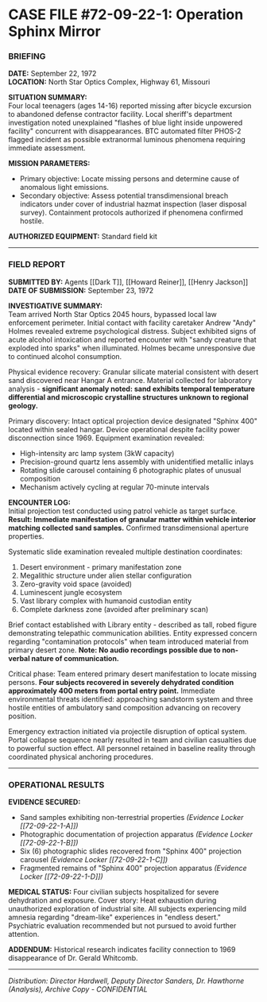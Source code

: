 # CASE FILE #72-09-22-1: Operation Sphinx Mirror

### BRIEFING

**DATE:** September 22, 1972  
**LOCATION:** North Star Optics Complex, Highway 61, Missouri

**SITUATION SUMMARY:**  
Four local teenagers (ages 14-16) reported missing after bicycle excursion to abandoned defense contractor facility. Local sheriff's department investigation noted unexplained "flashes of blue light inside unpowered facility" concurrent with disappearances. BTC automated filter PHOS-2 flagged incident as possible extranormal luminous phenomena requiring immediate assessment.

**MISSION PARAMETERS:** 
- Primary objective: Locate missing persons and determine cause of anomalous light emissions. 
- Secondary objective: Assess potential transdimensional breach indicators under cover of industrial hazmat inspection (laser disposal survey). Containment protocols authorized if phenomena confirmed hostile.

**AUTHORIZED EQUIPMENT:** Standard field kit

---

### FIELD REPORT

**SUBMITTED BY:** Agents [[Dark T]], [[Howard Reiner]], [[Henry Jackson]]  
**DATE OF SUBMISSION:** September 23, 1972

**INVESTIGATIVE SUMMARY:**  
Team arrived North Star Optics 2045 hours, bypassed local law enforcement perimeter. Initial contact with facility caretaker Andrew "Andy" Holmes revealed extreme psychological distress. Subject exhibited signs of acute alcohol intoxication and reported encounter with "sandy creature that exploded into sparks" when illuminated. Holmes became unresponsive due to continued alcohol consumption.

Physical evidence recovery: Granular silicate material consistent with desert sand discovered near Hangar A entrance. Material collected for laboratory analysis - **significant anomaly noted: sand exhibits temporal temperature differential and microscopic crystalline structures unknown to regional geology.**

Primary discovery: Intact optical projection device designated "Sphinx 400" located within sealed hangar. Device operational despite facility power disconnection since 1969. Equipment examination revealed:

- High-intensity arc lamp system (3kW capacity)
- Precision-ground quartz lens assembly with unidentified metallic inlays
- Rotating slide carousel containing 6 photographic plates of unusual composition
- Mechanism actively cycling at regular 70-minute intervals

**ENCOUNTER LOG:**  
Initial projection test conducted using patrol vehicle as target surface. **Result: Immediate manifestation of granular matter within vehicle interior matching collected sand samples.** Confirmed transdimensional aperture properties.

Systematic slide examination revealed multiple destination coordinates:

1. Desert environment - primary manifestation zone
2. Megalithic structure under alien stellar configuration
3. Zero-gravity void space (avoided)
4. Luminescent jungle ecosystem
5. Vast library complex with humanoid custodian entity
6. Complete darkness zone (avoided after preliminary scan)

Brief contact established with Library entity - described as tall, robed figure demonstrating telepathic communication abilities. Entity expressed concern regarding "contamination protocols" when team introduced material from primary desert zone. **Note: No audio recordings possible due to non-verbal nature of communication.**

Critical phase: Team entered primary desert manifestation to locate missing persons. **Four subjects recovered in severely dehydrated condition approximately 400 meters from portal entry point.** Immediate environmental threats identified: approaching sandstorm system and three hostile entities of ambulatory sand composition advancing on recovery position.

Emergency extraction initiated via projectile disruption of optical system. Portal collapse sequence nearly resulted in team and civilian casualties due to powerful suction effect. All personnel retained in baseline reality through coordinated physical anchoring procedures.

---

### OPERATIONAL RESULTS

**EVIDENCE SECURED:**

- Sand samples exhibiting non-terrestrial properties _(Evidence Locker [[72-09-22-1-A]])_
- Photographic documentation of projection apparatus _(Evidence Locker [[72-09-22-1-B]])_
- Six (6) photographic slides recovered from "Sphinx 400" projection carousel *(Evidence Locker [[72-09-22-1-С]])*  
- Fragmented remains of "Sphinx 400" projection apparatus *(Evidence Locker [[72-09-22-1-D]])*  

**MEDICAL STATUS:** Four civilian subjects hospitalized for severe dehydration and exposure. Cover story: Heat exhaustion during unauthorized exploration of industrial site. All subjects experiencing mild amnesia regarding "dream-like" experiences in "endless desert." Psychiatric evaluation recommended but not pursued to avoid further attention.

**ADDENDUM:** Historical research indicates facility connection to 1969 disappearance of Dr. Gerald Whitcomb.

---

_Distribution: Director Hardwell, Deputy Director Sanders, Dr. Hawthorne (Analysis), Archive Copy - CONFIDENTIAL_